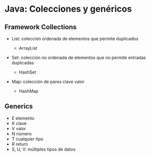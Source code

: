 
# Java: Colecciones y genéricos

## Framework Collections

* List: colección ordenada de elementos que permite duplicados
  * ArrayList

* Set: colección no ordenada de elementos que no permite entradas duplicadas 
  * HashSet

* Map: colección de pares clave valor
  * HashMap

## Generics

* E elemento
* K clave
* V valor
* N número
* T cualquier tipo
* R return
* S, U, V: múltiples tipos de datos